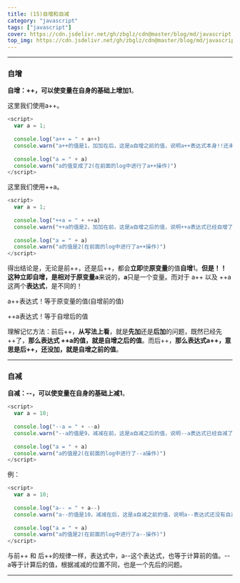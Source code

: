 ```yaml
---
title: (15)自增和自减
category: "javascript"
tags: ["javascript"]
cover: https://cdn.jsdelivr.net/gh/zbglz/cdn@master/blog/md/javascript.svg
top_img: https://cdn.jsdelivr.net/gh/zbglz/cdn@master/blog/md/javascript.svg
---
```


***

### 自增

**自增：++，可以使变量在自身的基础上增加1**。

这里我们使用a++。


```js js
<script>
  var a = 1;
  
  console.log("a++ = " + a++)
  console.warn("a++的值是1，加加在后，这是a自增之前的值，说明a++表达式本身!!还未自增。")
  
  console.log("a = " + a)
  console.warn("a的值变成了2(在前面的log中进行了a++操作)")
</script>
```


这里我们使用++a。


```js js
<script>
  var a = 1;
  
  console.log("++a = " + ++a)
  console.warn("++a的值是2，加加在前，这是a自增之后的值，说明++a表达式已经自增了。")
  
  console.log("a = " + a)
  console.warn("a的值是2(在前面的log中进行了a++操作)")
</script>
```


得出结论是，无论是前++，还是后++，都会**立即**使**原变量**的值**自增**1。**但是！！**这种立即自增，是相对于**原变量a**来说的，**a**只是一个变量。而对于 a++ 以及 ++a这两个**表达式**，是不同的！

a++表达式！等于原变量的值(自增前的值)

++a表达式！等于自增后的值

理解记忆方法：前后++，**从写法上看**，就是**先加**还是**后加**的问题，既然已经先++了，**那么表达式 ++a的值，就是自增之后的值**。而后++，**那么表达式a++，意思是后++，还没加，就是自增之前的值**。

***

### 自减

**自减：--，可以使变量在自身的基础上减1**。


```js js
<script>
  var a = 10;
  
  console.log("--a = " + --a)
  console.warn("--a的值是9，减减在前，这是a自减之后的值，说明--a表达式已经自减了。")
  
  console.log("a = " + a)
  console.warn("a的值是2(在前面的log中进行了--a操作)")
</script>
```


例：


```js js
<script>
  var a = 10;
  
  console.log("a-- = " + a--)
  console.warn("a--的值是10，减减在后，这是a自减之前的值，说明a--表达式还没有自减。")
  
  console.log("a = " + a)
  console.warn("a的值是2(在前面的log中进行了a--操作)")
</script>
```


与前++ 和 后++的规律一样，表达式中，a--这个表达式，也等于计算前的值。--a等于计算后的值，根据减减的位置不同，也是一个先后的问题。


***